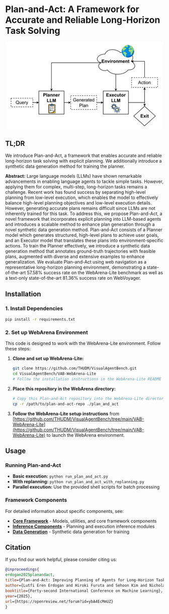 # Plan-and-Act: A Framework for Accurate and Reliable Long-Horizon Task Solving

![Plan-and-Act Framework Overview](Plan-And-Act.jpg)

## TL;DR

We introduce Plan-and-Act, a framework that enables accurate and reliable long-horizon task solving with explicit planning. We additionally introduce a synthetic data generation method for training the planner.

**Abstract:** Large language models (LLMs) have shown remarkable advancements in enabling language agents to tackle simple tasks. However, applying them for complex, multi-step, long-horizon tasks remains a challenge. Recent work has found success by separating high-level planning from low-level execution, which enables the model to effectively balance high-level planning objectives and low-level execution details. However, generating accurate plans remains difficult since LLMs are not inherently trained for this task. To address this, we propose Plan-and-Act, a novel framework that incorporates explicit planning into LLM-based agents and introduces a scalable method to enhance plan generation through a novel synthetic data generation method. Plan-and-Act consists of a Planner model which generates structured, high-level plans to achieve user goals, and an Executor model that translates these plans into environment-specific actions. To train the Planner effectively, we introduce a synthetic data generation method that annotates ground-truth trajectories with feasible plans, augmented with diverse and extensive examples to enhance generalization. We evaluate Plan-and-Act using web navigation as a representative long-horizon planning environment, demonstrating a state-of-the-art 57.58% success rate on the WebArena-Lite benchmark as well as a text-only state-of-the-art 81.36% success rate on WebVoyager.

## Installation

### 1. Install Dependencies

```bash
pip install -r requirements.txt
```

### 2. Set up WebArena Environment

This code is designed to work with the WebArena-Lite environment. Follow these steps:

1. **Clone and set up WebArena-Lite:**

   ```bash
   git clone https://github.com/THUDM/VisualAgentBench.git
   cd VisualAgentBench/VAB-WebArena-Lite
   # Follow the installation instructions in the WebArena-Lite README
   ```

2. **Place this repository in the WebArena directory:**

   ```bash
   # Copy this Plan-and-Act repository into the WebArena-Lite directory
   cp -r /path/to/plan-and-act-repo ./plan_and_act
   ```

3. **Follow the WebArena-Lite setup instructions** from [https://github.com/THUDM/VisualAgentBench/tree/main/VAB-WebArena-Lite](https://github.com/THUDM/VisualAgentBench/tree/main/VAB-WebArena-Lite) to launch the WebArena environment.

## Usage

### Running Plan-and-Act

- **Basic execution:** `python run_plan_and_act.py`
- **With replanning:** `python run_plan_and_act_with_replanning.py`
- **Parallel execution:** Use the provided shell scripts for batch processing

### Framework Components

For detailed information about specific components, see:

- **[Core Framework](plan_and_act/cot/README.md)** - Models, utilities, and core framework components
- **[Inference Components](plan_and_act/cot/inference/README.md)** - Planning and execution inference modules
- **[Data Generation](plan_and_act/cot/data_generation/README.md)** - Synthetic data generation for training

## Citation

If you find our work helpful, please consider citing us:

```bibtex
@inproceedings{
erdogan2025planandact,
title={Plan-and-Act: Improving Planning of Agents for Long-Horizon Tasks},
author={Lutfi Eren Erdogan and Hiroki Furuta and Sehoon Kim and Nicholas Lee and Suhong Moon and Gopala Anumanchipalli and Kurt Keutzer and Amir Gholami},
booktitle={Forty-second International Conference on Machine Learning},
year={2025},
url={https://openreview.net/forum?id=ybA4EcMmUZ}
}
```
